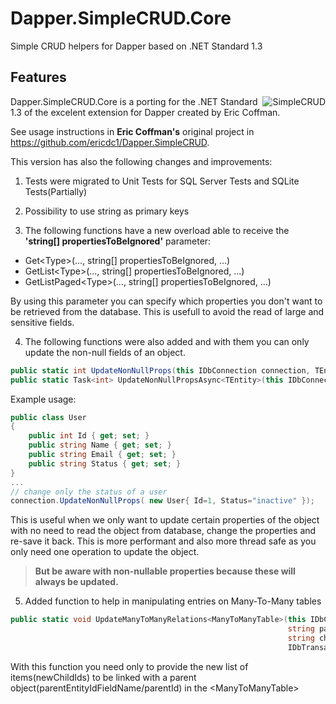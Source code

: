 # Dapper.SimpleCRUD.Core
Simple CRUD helpers for Dapper based on .NET Standard 1.3

## Features

<img  align="right" src="https://raw.githubusercontent.com/ericdc1/Dapper.SimpleCRUD/master/images/SimpleCRUD-200x200.png" alt="SimpleCRUD">

Dapper.SimpleCRUD.Core is a porting for the .NET Standard 1.3  of the excelent extension for Dapper created by Eric Coffman.

See usage instructions in **Eric Coffman's** original project in https://github.com/ericdc1/Dapper.SimpleCRUD.

This version has also the following changes and improvements:

1) Tests were migrated to Unit Tests for SQL Server Tests and SQLite Tests(Partially)

2) Possibility to use string as primary keys

3) The following functions have a new overload able to receive the **'string[] propertiesToBeIgnored'** parameter:
- Get&lt;Type&gt;(..., string[] propertiesToBeIgnored, ...)
- GetList&lt;Type&gt;(..., string[] propertiesToBeIgnored, ...)
- GetListPaged&lt;Type&gt;(..., string[] propertiesToBeIgnored, ...)

By using this parameter you can specify which properties you don't want to be retrieved from the database.
This is usefull to avoid the read of large and sensitive fields.

4) The following functions were also added and with them you can only update the non-null fields of an object.

```csharp
public static int UpdateNonNullProps(this IDbConnection connection, TEntity entityToUpdate, IDbTransaction transaction = null, int? commandTimeout = null);
public static Task<int> UpdateNonNullPropsAsync<TEntity>(this IDbConnection connection, TEntity entityToUpdate, IDbTransaction transaction = null, int? commandTimeout = null, System.Threading.CancellationToken? token = null);
```
Example usage:

```csharp
public class User
{
    public int Id { get; set; }
    public string Name { get; set; }
    public string Email { get; set; }
    public string Status { get; set; }
}
...
// change only the status of a user
connection.UpdateNonNullProps( new User{ Id=1, Status="inactive" });
```
This is useful when we only want to update certain properties of the object with no need to read the object from database, change the properties and re-save it back. 
This is more performant and also more thread safe as you only need one operation to update the object. 
>**But be aware with non-nullable properties because these will always be updated.**

5) Added function to help in manipulating entries on Many-To-Many tables

```csharp
public static void UpdateManyToManyRelations<ManyToManyTable>(this IDbConnection connection,
                                                              string parentEntityIdFieldName, object parentId,
                                                              string childEntityIdFieldName, IEnumerable<Guid> newChildIds,
                                                              IDbTransaction transaction = null, int? commandTimeout = null)
```
With this function you need only to provide the new list of items(newChildIds) to be linked with a parent object(parentEntityIdFieldName/parentId) in the &lt;ManyToManyTable&gt;